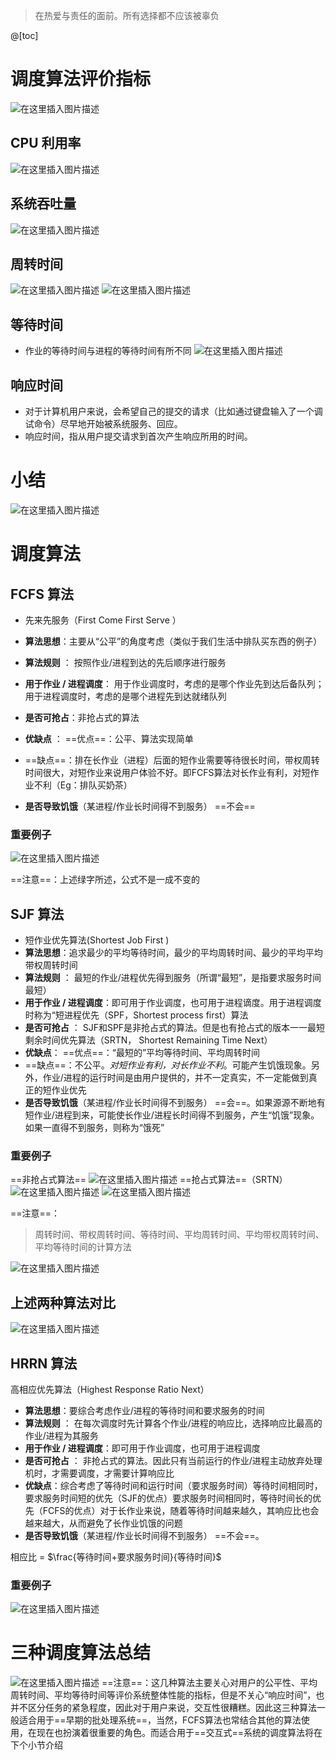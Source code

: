 ﻿
> 在热爱与责任的面前。所有选择都不应该被辜负

@[toc]
# 调度算法评价指标
![在这里插入图片描述](https://img-blog.csdnimg.cn/20210704150444926.png?x-oss-process=image/watermark,type_ZmFuZ3poZW5naGVpdGk,shadow_10,text_aHR0cHM6Ly9ibG9nLmNzZG4ubmV0L1F1YW50dW1Zb3U=,size_16,color_FFFFFF,t_70)
## CPU 利用率
![在这里插入图片描述](https://img-blog.csdnimg.cn/20210704151250327.png?x-oss-process=image/watermark,type_ZmFuZ3poZW5naGVpdGk,shadow_10,text_aHR0cHM6Ly9ibG9nLmNzZG4ubmV0L1F1YW50dW1Zb3U=,size_16,color_FFFFFF,t_70)
## 系统吞吐量
![在这里插入图片描述](https://img-blog.csdnimg.cn/20210704151529755.png?x-oss-process=image/watermark,type_ZmFuZ3poZW5naGVpdGk,shadow_10,text_aHR0cHM6Ly9ibG9nLmNzZG4ubmV0L1F1YW50dW1Zb3U=,size_16,color_FFFFFF,t_70)
## 周转时间
![在这里插入图片描述](https://img-blog.csdnimg.cn/20210704152632650.png?x-oss-process=image/watermark,type_ZmFuZ3poZW5naGVpdGk,shadow_10,text_aHR0cHM6Ly9ibG9nLmNzZG4ubmV0L1F1YW50dW1Zb3U=,size_16,color_FFFFFF,t_70)
![在这里插入图片描述](https://img-blog.csdnimg.cn/20210704164013106.png?x-oss-process=image/watermark,type_ZmFuZ3poZW5naGVpdGk,shadow_10,text_aHR0cHM6Ly9ibG9nLmNzZG4ubmV0L1F1YW50dW1Zb3U=,size_16,color_FFFFFF,t_70)
## 等待时间
- 作业的等待时间与进程的等待时间有所不同
![在这里插入图片描述](https://img-blog.csdnimg.cn/20210704164807138.png?x-oss-process=image/watermark,type_ZmFuZ3poZW5naGVpdGk,shadow_10,text_aHR0cHM6Ly9ibG9nLmNzZG4ubmV0L1F1YW50dW1Zb3U=,size_16,color_FFFFFF,t_70)
## 响应时间
- 对于计算机用户来说，会希望自己的提交的请求（比如通过键盘输入了一个调试命令）尽早地开始被系统服务、回应。
- 响应时间，指从用户提交请求到首次产生响应所用的时间。

# 小结
![在这里插入图片描述](https://img-blog.csdnimg.cn/20210704164917312.png?x-oss-process=image/watermark,type_ZmFuZ3poZW5naGVpdGk,shadow_10,text_aHR0cHM6Ly9ibG9nLmNzZG4ubmV0L1F1YW50dW1Zb3U=,size_16,color_FFFFFF,t_70)
# 调度算法
## FCFS 算法
- 先来先服务（First Come First Serve ）

- **算法思想**：主要从“公平”的角度考虑（类似于我们生活中排队买东西的例子）
- **算法规则** ： 按照作业/进程到达的先后顺序进行服务
- **用于作业 / 进程调度**： 用于作业调度时，考虑的是哪个作业先到达后备队列；用于进程调度时，考虑的是哪个进程先到达就绪队列
- **是否可抢占**：非抢占式的算法
- **优缺点** ： ==优点==：公平、算法实现简单
- ==缺点==：排在长作业（进程）后面的短作业需要等待很长时间，带权周转时间很大，对短作业来说用户体验不好。即FCFS算法对长作业有利，对短作业不利（Eg：排队买奶茶）
-  **是否导致饥饿**（某进程/作业长时间得不到服务）   ==不会==
### 重要例子
 ![在这里插入图片描述](https://img-blog.csdnimg.cn/20210704174350116.png?x-oss-process=image/watermark,type_ZmFuZ3poZW5naGVpdGk,shadow_10,text_aHR0cHM6Ly9ibG9nLmNzZG4ubmV0L1F1YW50dW1Zb3U=,size_16,color_FFFFFF,t_70)

==注意==：上述绿字所述，公式不是一成不变的

## SJF  算法
- 短作业优先算法(Shortest Job First )
- **算法思想**：追求最少的平均等待时间，最少的平均周转时间、最少的平均平均带权周转时间
- **算法规则** ： 最短的作业/进程优先得到服务（所谓“最短”，是指要求服务时间最短）
- **用于作业 / 进程调度**：即可用于作业调度，也可用于进程谪度。用于进程调度时称为“短进程优先（SPF，Shortest process first）算法
- **是否可抢占** ： SJF和SPF是非抢占式的算法。但是也有抢占式的版本一一最短剩余时间优先算法（SRTN， Shortest Remaining Time Next）
- **优缺点**： ==优点==：“最短的”平均等待时间、平均周转时间
- ==缺点==：不公平。*对短作业有利，对长作业不利*。可能产生饥饿现象。另外，作业/进程的运行时间是由用户提供的，并不一定真实，不一定能做到真正的短作业优先
-  **是否导致饥饿**（某进程/作业长时间得不到服务）   ==会==。如果源源不断地有短作业/进程到来，可能使长作业/进程长时间得不到服务，产生“饥饿”现象。如果一直得不到服务，则称为“饿死”

### 重要例子
==非抢占式算法==
![在这里插入图片描述](https://img-blog.csdnimg.cn/20210706103128748.png?x-oss-process=image/watermark,type_ZmFuZ3poZW5naGVpdGk,shadow_10,text_aHR0cHM6Ly9ibG9nLmNzZG4ubmV0L1F1YW50dW1Zb3U=,size_16,color_FFFFFF,t_70)
==抢占式算法==（SRTN）
![在这里插入图片描述](https://img-blog.csdnimg.cn/20210706103831526.png?x-oss-process=image/watermark,type_ZmFuZ3poZW5naGVpdGk,shadow_10,text_aHR0cHM6Ly9ibG9nLmNzZG4ubmV0L1F1YW50dW1Zb3U=,size_16,color_FFFFFF,t_70)
![在这里插入图片描述](https://img-blog.csdnimg.cn/2021070610402843.png?x-oss-process=image/watermark,type_ZmFuZ3poZW5naGVpdGk,shadow_10,text_aHR0cHM6Ly9ibG9nLmNzZG4ubmV0L1F1YW50dW1Zb3U=,size_16,color_FFFFFF,t_70)

==注意==：

> 周转时间、带权周转时间、等待时间、平均周转时间、平均带权周转时间、平均等待时间的计算方法

![在这里插入图片描述](https://img-blog.csdnimg.cn/20210706104344755.png?x-oss-process=image/watermark,type_ZmFuZ3poZW5naGVpdGk,shadow_10,text_aHR0cHM6Ly9ibG9nLmNzZG4ubmV0L1F1YW50dW1Zb3U=,size_16,color_FFFFFF,t_70)
## 上述两种算法对比
![在这里插入图片描述](https://img-blog.csdnimg.cn/2021070610475866.png?x-oss-process=image/watermark,type_ZmFuZ3poZW5naGVpdGk,shadow_10,text_aHR0cHM6Ly9ibG9nLmNzZG4ubmV0L1F1YW50dW1Zb3U=,size_16,color_FFFFFF,t_70)

## HRRN  算法
高相应优先算法（Highest Response Ratio Next）

- **算法思想**：要综合考虑作业/进程的等待时间和要求服务的时间
- **算法规则** ： 在每次调度时先计算各个作业/进程的响应比，选择响应比最高的作业/进程为其服务
- **用于作业 / 进程调度**：即可用于作业调度，也可用于进程调度
- **是否可抢占** ： 非抢占式的算法。因此只有当前运行的作业/进程主动放弃处理机时，才需要调度，才需要计算响应比
- **优缺点**：综合考虑了等待时间和运行时间（要求服务时间）等待时间相同时，要求服务时间短的优先（SJF的优点）要求服务时间相同时，等待时间长的优先（FCFS的优点）对于长作业来说，随着等待时间越来越久，其响应比也会越来越大，从而避免了长作业饥饿的问题
-  **是否导致饥饿**（某进程/作业长时间得不到服务）   ==不会==。

相应比 =  $\frac{等待时间+要求服务时间}{等待时间}$
### 重要例子
![在这里插入图片描述](https://img-blog.csdnimg.cn/20210706105803317.png?x-oss-process=image/watermark,type_ZmFuZ3poZW5naGVpdGk,shadow_10,text_aHR0cHM6Ly9ibG9nLmNzZG4ubmV0L1F1YW50dW1Zb3U=,size_16,color_FFFFFF,t_70)
# 三种调度算法总结
![在这里插入图片描述](https://img-blog.csdnimg.cn/20210706110454963.png?x-oss-process=image/watermark,type_ZmFuZ3poZW5naGVpdGk,shadow_10,text_aHR0cHM6Ly9ibG9nLmNzZG4ubmV0L1F1YW50dW1Zb3U=,size_16,color_FFFFFF,t_70)
==注意==：这几种算法主要关心对用户的公平性、平均周转时间、平均等待时间等评价系统整体性能的指标，但是不关心“响应时间”，也并不区分任务的紧急程度，因此对于用户来说，交互性很糟糕。因此这三种算法一般适合用于==早期的批处理系统==，当然，FCFS算法也常结合其他的算法使用，在现在也扮演着很重要的角色。而适合用于==交互式==系统的调度算法将在下个小节介绍
